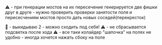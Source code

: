 ⚠️ - при генерации мостов на их пересечение генерируется две фишки друг в друге - нужно проверить проверки занятости поля и пересесчениям мостов просто дать новых соседей(перекресток)

🛑 - выкидываю 2 - можно сходить под себя!
⚠️ - не сбрасывается подсветка после хода
⚠️ - все таки колайдер "шапочка" на полях не удобно - иногда хочется нажать сбоку на поле 

